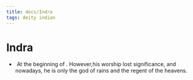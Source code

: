 ```yaml
---
title: docs/Indra
tags: deity indian
---
```


# Indra
-  At the beginning of . However,his worship lost significance, and nowadays, he is only the god of rains and the regent of the heavens.